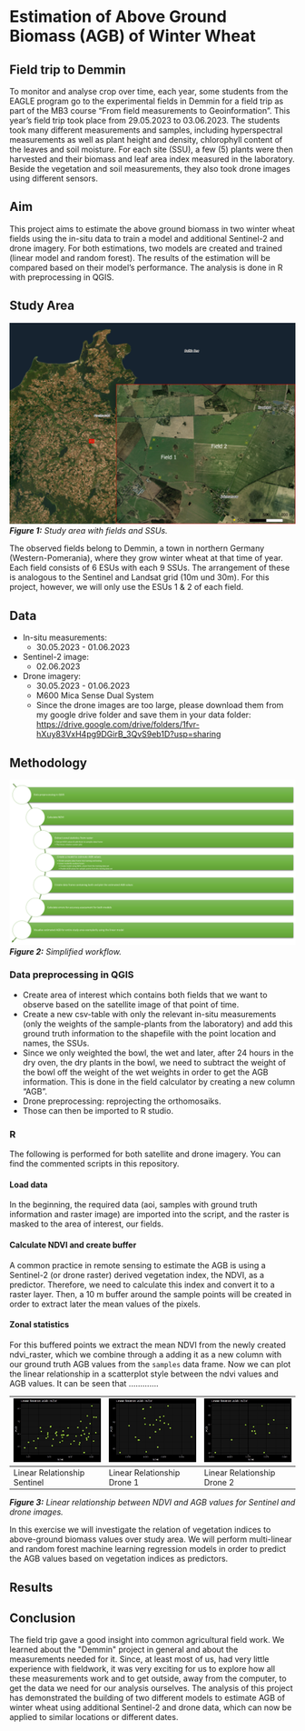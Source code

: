 # Estimation of Above Ground Biomass (AGB) of Winter Wheat 

## Field trip to Demmin
To monitor and analyse crop over time, each year, some students from the EAGLE program go to the experimental fields in Demmin for a field trip as part of the MB3 course “From field measurements to Geoinformation”. This year’s field trip took place from 29.05.2023 to 03.06.2023. The students took many different measurements and samples, including hyperspectral measurements as well as plant height and density, chlorophyll content of the leaves and soil moisture. For each site (SSU), a few (5) plants were then harvested and their biomass and leaf area index measured in the laboratory. Beside the vegetation and soil measurements, they also took drone images using different sensors.

## Aim
This project aims to estimate the above ground biomass in two winter wheat fields using the in-situ data to train a model and additional Sentinel-2 and drone imagery. For both estimations, two models are created and trained (linear model and random forest).  The results of the estimation will be compared based on their model’s performance. The analysis is done in R with preprocessing in QGIS.

## Study Area
![StudyArea](https://github.com/IsasGithub/MB3_Fieldwork_AGB_Estimation/blob/main/figs/StudyArea.PNG)
***Figure 1:** Study area with fields and SSUs.* 

The observed fields belong to Demmin, a town in northern Germany (Western-Pomerania), where they grow winter wheat at that time of year. Each field consists of 6 ESUs with each 9 SSUs. The arrangement of these is analogous to the Sentinel and Landsat grid (10m und 30m). For this project, however, we will only use the ESUs 1 & 2 of each field.

## Data
* In-situ measurements:
  * 30.05.2023 - 01.06.2023
* Sentinel-2 image:
  * 02.06.2023 
* Drone imagery:
  * 30.05.2023 - 01.06.2023
  * M600 Mica Sense Dual System
  * Since the drone images are too large, please download them from my google drive folder and save them in your data folder: https://drive.google.com/drive/folders/1fvr-hXuy83VxH4pg9DGirB_3QvS9eb1D?usp=sharing

## Methodology 
![Workflow](https://github.com/IsasGithub/MB3_Fieldwork_AGB_Estimation/blob/main/figs/workflow.png)
***Figure 2:** Simplified workflow.* 

### Data preprocessing in QGIS
* Create area of interest which contains both fields that we want to observe based on the satellite image of that point of time.
* Create a new csv-table with only the relevant in-situ measurements (only the weights of the sample-plants from the laboratory) and add this ground truth information to the shapefile with the point location and names, the SSUs. 
* Since we only weighted the bowl, the wet and later, after 24 hours in the dry oven, the dry plants in the bowl, we need to subtract the weight of the bowl off the weight of the wet weights in order to get the AGB information. This is done in the field calculator by creating a new column “AGB”. 
* Drone preprocessing: reprojecting the orthomosaiks.
* Those can then be imported to R studio.

### R 
The following is performed for both satellite and drone imagery. You can find the commented scripts in this repository.

#### Load data
In the beginning, the required data (aoi, samples with ground truth information and raster image) are imported into the script, and the raster is masked to the area of interest, our fields.

#### Calculate NDVI and create buffer
A common practice in remote sensing to estimate the AGB is using a Sentinel-2 (or drone raster) derived vegetation index, the NDVI, as a predictor. Therefore, we need to calculate this index and convert it to a raster layer. Then, a 10 m buffer around the sample points will be created in order to extract later the mean values of the pixels.

#### Zonal statistics
For this buffered points we extract the mean NDVI from the newly created ndvi_raster, which we combine through a adding it as a new column with our ground truth AGB values from the `samples` data frame. Now we can plot the linear relationship in a scatterplot style between the ndvi values and AGB values. It can be seen that .............

| <img src="https://github.com/IsasGithub/MB3_Fieldwork_AGB_Estimation/blob/main/figs/scatterplot_sat.jpeg" alt="scatterplot_sat" width="300"/> | <img src="https://github.com/IsasGithub/MB3_Fieldwork_AGB_Estimation/blob/main/figs/scatterplot_dr1.jpeg" alt="scatterplot_dr1" width="300"/> |<img src="https://github.com/IsasGithub/MB3_Fieldwork_AGB_Estimation/blob/main/figs/scatterplot_dr2.jpeg" alt="scatterplot_dr2" width="300"/> |
| -- | --- | --- |
| Linear Relationship Sentinel | Linear Relationship Drone 1 | Linear Relationship Drone 2 |
***Figure 3:** Linear relationship between NDVI and AGB values for Sentinel and drone images.* 

In this exercise we will investigate the relation of vegetation indices to above-ground biomass values over study area. We will perform multi-linear and random forest machine learning regression models in order to predict the AGB values based on vegetation indices as predictors.


## Results

## Conclusion
The field trip gave a good insight into common agricultural field work. We learned about the "Demmin" project in general and about the measurements needed for it. Since, at least most of us, had very little experience with fieldwork, it was very exciting for us to explore how all these measurements work and to get outside, away from the computer, to get the data we need for our analysis ourselves. The analysis of this project has demonstrated the building of two different models to estimate AGB of winter wheat using additional Sentinel-2 and drone data, which can now be applied to similar locations or different dates.
